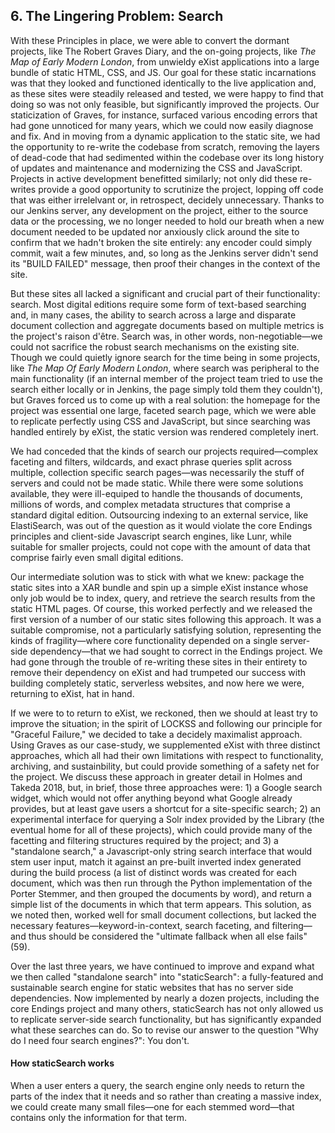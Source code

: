 ## 6. The Lingering Problem: Search



With these Principles in place, we were able to convert the dormant projects, like The Robert Graves Diary, and the on-going projects, like *The Map of Early Modern London*, from unwieldy eXist applications into a large bundle of static HTML, CSS, and JS. Our goal for these static incarnations was that they looked and functioned identically to the live application and, as these sites were steadily released and tested, we were happy to find that doing so was not only feasible, but significantly improved the projects. Our staticization of Graves, for instance, surfaced various encoding errors that had gone unnoticed for many years, which we could now easily diagnose and fix. And in moving from a dynamic application to the static site, we had the opportunity to re-write the codebase from scratch, removing the layers of dead-code that had sedimented within the codebase over its long history of updates and maintenance and modernizing the CSS and JavaScript. Projects in active development benefitted similarly; not only did these re-writes provide a good opportunity to scrutinize the project, lopping off code that was either irrelelvant or, in retrospect, decidely unnecessary.  Thanks to our Jenkins server, any development on the project, either to the source data or the processing, we no longer needed to hold our breath when a new document needed to be updated nor anxiously click around the site to confirm that we hadn't broken the site entirely: any encoder could simply commit, wait a few minutes, and, so long as the Jenkins server didn't send its "BUILD FAILED" message, then  proof their changes in the context of the site. 

<!--Image of the "old" graves homepage, maybe?-->

But these sites all lacked a significant and crucial part of their functionality: search. Most digital editions require some form of text-based searching and, in many cases, the ability to search across a large and disparate document collection and aggregate documents based on multiple metrics is the project's raison d'être. Search was, in other words, non-negotiable—we could not sacrifice the robust search mechanisms on the existing site. Though we could quietly ignore search for the time being  in some projects, like *The Map Of Early Modern London*,  where search was peripheral to the main functionality (if an internal member of the project team tried to use the search either locally or in Jenkins, the page simply told them they couldn't), but Graves forced us to come up with a real solution: the homepage for the project was essential one large, faceted search page, which we were able to replicate perfectly using CSS and JavaScript, but since searching was handled entirely by eXist, the static version was rendered completely inert. 

We had conceded that the kinds of search our projects required—complex faceting and filters, wildcards, and exact phrase queries split across multiple, collection specific search pages—was necessarily the stuff of servers and could not be made static. While there were some solutions available, they were  ill-equiped to handle the thousands of documents, millions of words, and complex metadata structures that comprise a standard digital edition. Outsourcing indexing to an external service, like ElastiSearch, was out of the question as it would violate the core Endings principles and client-side Javascript search engines, like Lunr, while suitable for smaller projects, could not cope with the amount of data that comprise fairly even small digital editions. 

Our intermediate solution was to stick with what we knew: package the static sites into a XAR bundle and spin up a simple eXist instance whose only job would be to index, query, and retrieve the search results from the static HTML pages. Of course, this worked perfectly and we released the first version of a number of our static sites following this approach. It was a suitable compromise, not a particularly satisfying solution, representing the kinds of fragility—where core functionality depended on a single server-side dependency—that we had sought to correct in the Endings project. We had gone through the trouble of re-writing these sites in their entirety to remove their dependency on eXist and had trumpeted our success with building completely static, serverless websites, and now here we were, returning to eXist, hat in hand. 

If we were to to return to eXist, we reckoned, then we should at least try to improve the situation; in the spirit of LOCKSS and following our principle for "Graceful Failure," we decided to take a decidely maximalist approach. Using Graves as our case-study, we supplemented eXist with three distinct approaches, which all had their own limitations with respect to functionality, archiving, and sustainbility, but could provide something of a safety net for the project.  We discuss these approach in greater detail in Holmes and Takeda 2018, but, in brief, those three approaches were: 1) a Google search widget, which would not offer anything beyond what Google already provides, but at least gave users a shortcut for a site-specific search; 2) an experimental interface for querying a Solr index provided by the Library (the eventual home for all of these projects), which could provide many of the facetting and filtering structures required by the project; and 3) a "standalone search,"  a Javascript-only string search interface that would stem user input, match it against an pre-built inverted index generated during the build process (a list of distinct words was created for each document, which was then run through the Python implementation of the Porter Stemmer, and then grouped the documents by word), and return a simple list of the documents in which that term appears. This  solution, as we noted then, worked well for small document collections, but lacked the necessary features—keyword-in-context, search faceting, and filtering— and thus should be considered the "ultimate fallback when all else fails" (59).

Over the last three years, we have continued to improve and expand what we then called "standalone search" into "staticSearch": a fully-featured and sustainable search engine for static websites that has no server side dependencies. Now implemented by nearly a dozen projects, including the core Endings project and many others, staticSearch has not only allowed us to replicate  server-side search functionality, but has significantly expanded what these searches can do. So  to revise our answer to the question "Why do I need four search engines?": You don't.  



#### How staticSearch works



When a user enters a query, the search engine only needs to return the parts of the index that it needs and so rather than creating a massive index, we could create many small files—one for each stemmed word—that contains only the information for that term. 

